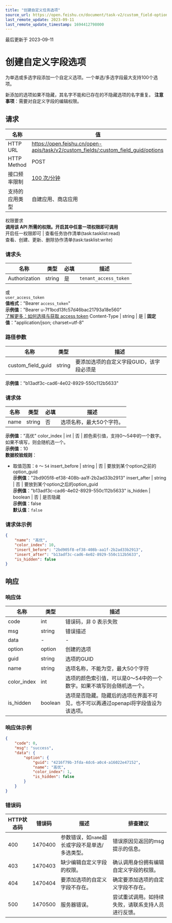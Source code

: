 ```yaml
---
title: "创建自定义任务选项"
source_url: https://open.feishu.cn/document/task-v2/custom_field-option/create
last_remote_update: 2023-09-11
last_remote_update_timestamp: 1694412798000
---
```

最后更新于 2023-09-11

# 创建自定义字段选项

为单选或多选字段添加一个自定义选项。一个单选/多选字段最大支持100个选项。

新添加的选项如果不隐藏，其名字不能和已存在的不隐藏选项的名字重复。
**注意事项**：需要对自定义字段的编辑权限。

## 请求
名称 | 值
---|---
HTTP URL | https://open.feishu.cn/open-apis/task/v2/custom_fields/:custom_field_guid/options
HTTP Method | POST
接口频率限制 | [100 次/分钟](https://open.feishu.cn/document/ukTMukTMukTM/uUzN04SN3QjL1cDN)
支持的应用类型 | 自建应用、商店应用
权限要求  
            **调用该 API 所需的权限。开启其中任意一项权限即可调用**  
            开启任一权限即可 | 查看任务协作清单(task:tasklist:read)  
            查看、创建、更新、删除协作清单(task:tasklist:write)

### 请求头

名称 | 类型 | 必填 | 描述
--- | --- | --- | ---
Authorization | string | 是 | `tenant_access_token`  
或  
`user_access_token`  
**值格式**："Bearer `access_token`"  
**示例值**："Bearer u-7f1bcd13fc57d46bac21793a18e560"  
[了解更多：如何选择与获取 access token](https://open.feishu.cn/document/uAjLw4CM/ugTN1YjL4UTN24CO1UjN/trouble-shooting/how-to-choose-which-type-of-token-to-use)
Content-Type | string | 是 | **固定值**："application/json; charset=utf-8"

### 路径参数

名称 | 类型 | 描述
--- | --- | ---
custom_field_guid | string | 要添加选项的自定义字段GUID，该字段必须是  
**示例值**："b13adf3c-cad6-4e02-8929-550c112b5633"

### 请求体

名称 | 类型 | 必填 | 描述
--- | --- | --- | ---
name | string | 否 | 选项名称，最大50个字符。  
**示例值**："高优"
color_index | int | 否 | 颜色索引值，支持0～54中的一个数字。如果不填写，则会随机选一个。  
**示例值**：10  
**数据校验规则**：  
- 取值范围：`0` ～ `54`
insert_before | string | 否 | 要放到某个option之前的option_guid  
**示例值**："2bd905f8-ef38-408b-aa1f-2b2ad33b2913"
insert_after | string | 否 | 要放到某个option之后的option_guid  
**示例值**："b13adf3c-cad6-4e02-8929-550c112b5633"
is_hidden | boolean | 否 | 是否隐藏  
**示例值**：false  
**默认值**：`false`

### 请求体示例
```json
{
    "name": "高优",
    "color_index": 10,
    "insert_before": "2bd905f8-ef38-408b-aa1f-2b2ad33b2913",
    "insert_after": "b13adf3c-cad6-4e02-8929-550c112b5633",
    "is_hidden": false
}
```

## 响应

### 响应体

名称 | 类型 | 描述
--- | --- | ---
code | int | 错误码，非 0 表示失败
msg | string | 错误描述
data | \- | \-
option | option | 创建的选项
guid | string | 选项的GUID
name | string | 选项名称，不能为空，最大50个字符
color_index | int | 选项的颜色索引值，可以是0～54中的一个数字。如果不填写则会随机选一个。
is_hidden | boolean | 选项是否隐藏。隐藏后的选项在界面不可见，也不可以再通过openapi将字段值设为该选项。

### 响应体示例
```json
{
    "code": 0,
    "msg": "success",
    "data": {
        "option": {
            "guid": "4216f79b-3fda-4dc6-a0c4-a16022e47152",
            "name": "高优",
            "color_index": 1,
            "is_hidden": false
        }
    }
}
```

### 错误码

HTTP状态码 | 错误码 | 描述 | 排查建议
--- | --- | --- | ---
400 | 1470400 | 参数错误，如`name`超长或字段不是单选/多选类型。 | 错误原因见返回的msg提示的信息。
403 | 1470403 | 缺少编辑自定义字段的权限。 | 确认调用身份拥有编辑自定义字段的权限。
404 | 1470404 | 要添加选项的自定义字段不存在。 | 确定要添加选项的自定义字段不存在。
500 | 1470500 | 服务器错误。 | 尝试重试调用。如持续失败，请联系支持人员进行反馈。
